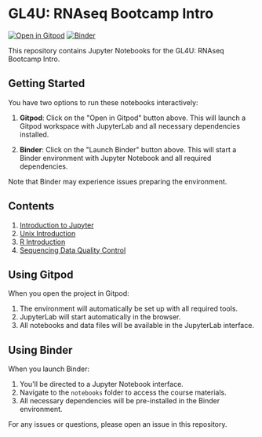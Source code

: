 # GL4U: RNAseq Bootcamp Intro

[![Open in Gitpod](https://gitpod.io/button/open-in-gitpod.svg)](https://gitpod.io/#https://github.com/torres-alexis/binder/tree/gl4u-rnaseq-intro)
[![Binder](https://mybinder.org/badge_logo.svg)](https://mybinder.org/v2/gh/torres-alexis/binder/gl4u-rnaseq-intro)

This repository contains Jupyter Notebooks for the GL4U: RNAseq Bootcamp Intro.

## Getting Started

You have two options to run these notebooks interactively:

1. **Gitpod**: Click on the "Open in Gitpod" button above. This will launch a Gitpod workspace with JupyterLab and all necessary dependencies installed.

2. **Binder**: Click on the "Launch Binder" button above. This will start a Binder environment with Jupyter Notebook and all required dependencies.

Note that Binder may experience issues preparing the environment. 

## Contents

1. [Introduction to Jupyter](notebooks/01_Introduction_to_Jupyter.ipynb)
2. [Unix Introduction](notebooks/02_Unix_Introduction.ipynb)
3. [R Introduction](notebooks/03_R_Introduction.ipynb)
4. [Sequencing Data Quality Control](notebooks/04_Sequencing_Data_Quality_Control.ipynb)

## Using Gitpod

When you open the project in Gitpod:

1. The environment will automatically be set up with all required tools.
2. JupyterLab will start automatically in the browser.
3. All notebooks and data files will be available in the JupyterLab interface.

## Using Binder

When you launch Binder:

1. You'll be directed to a Jupyter Notebook interface.
2. Navigate to the `notebooks` folder to access the course materials.
3. All necessary dependencies will be pre-installed in the Binder environment.

For any issues or questions, please open an issue in this repository.